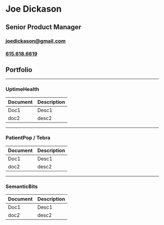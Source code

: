 # Joe Dickason
## Senior Product Manager
### <joedickason@gmail.com>
### [615.618.6619](tel:6156186619)

## Portfolio
---
### UptimeHealth
| Document | Description |
| --- | ----------- |
| Doc1 | Desc1 |
| doc2 | desc2 |
---
### PatientPop / Tebra
| Document | Description |
| --- | ----------- |
| Doc1 | Desc1 |
| doc2 | desc2 |
---
### SemanticBits
| Document | Description |
| --- | ----------- |
| Doc1 | Desc1 |
| doc2 | desc2 |
